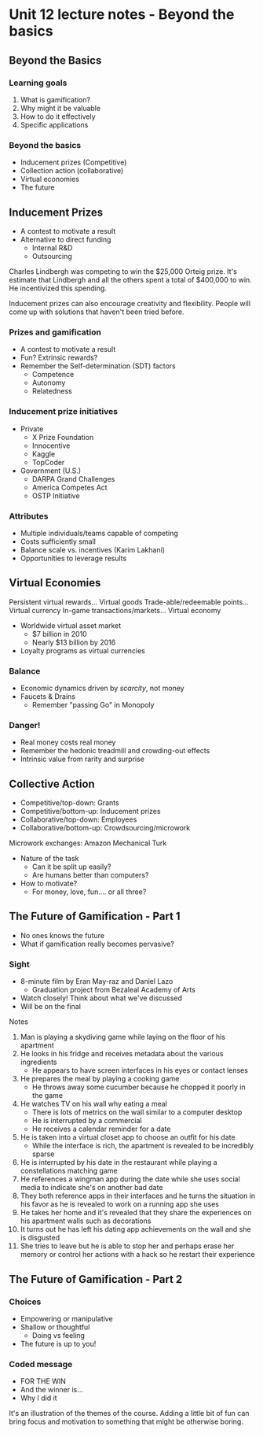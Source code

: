 # Unit 12 lecture notes - Beyond the basics

## Beyond the Basics

### Learning goals

1. What is gamification?
2. Why might it be valuable
3. How to do it effectively
4. Specific applications 


### Beyond the basics

* Inducement prizes (Competitive)
* Collection action (collaborative)
* Virtual economies
* The future


## Inducement Prizes

* A contest to motivate a result
* Alternative to direct funding
	* Internal R&D
	* Outsourcing

Charles Lindbergh was competing to win the $25,000 Orteig prize. It's estimate that Lindbergh and all the others spent a total of $400,000 to win. He incentivized this spending.

Inducement prizes can also encourage creativity and flexibility. People will come up with solutions that haven't been tried before.


### Prizes and gamification

* A contest to motivate a result
* Fun? Extrinsic rewards?
* Remember the Self-determination (SDT) factors
	* Competence
	* Autonomy
	* Relatedness

### Inducement prize initiatives

* Private
	* X Prize Foundation
	* Innocentive
	* Kaggle
	* TopCoder 
* Government (U.S.)
	* DARPA Grand Challenges
	* America Competes Act
	* OSTP Initiative

### Attributes

* Multiple individuals/teams capable of competing
* Costs sufficiently small
* Balance scale vs. incentives (Karim Lakhani)
* Opportunities to leverage results


## Virtual Economies

Persistent virtual rewards… Virtual goods
Trade-able/redeemable points… Virtual currency
In-game transactions/markets… Virtual economy

* Worldwide virtual asset market
	* $7 billion in 2010
	* Nearly $13 billion by 2016
* Loyalty programs as virtual currencies


### Balance

* Economic dynamics driven by _scarcity_, not money
* Faucets & Drains
	* Remember "passing Go" in Monopoly


### Danger!

* Real money costs real money
* Remember the hedonic treadmill and crowding-out effects
* Intrinsic value from rarity and surprise


## Collective Action

* Competitive/top-down: Grants
* Competitive/bottom-up: Inducement prizes
* Collaborative/top-down: Employees
* Collaborative/bottom-up: Crowdsourcing/microwork

Microwork exchanges: Amazon Mechanical Turk

* Nature of the task
	* Can it be split up easily?
	* Are humans better than computers?
* How to motivate?
	* For money, love, fun…. or all three?


## The Future of Gamification - Part 1

* No ones knows the future
* What if gamification really becomes pervasive?


### Sight

* 8-minute film by Eran May-raz and Daniel Lazo
	* Graduation project from Bezaleal Academy of Arts
* Watch closely! Think about what we've discussed
* Will be on the final

Notes

1. Man is playing a skydiving game while laying on the floor of his apartment
2. He looks in his fridge and receives metadata about the various ingredients
	* He appears to have screen interfaces in his eyes or contact lenses
3. He prepares the meal by playing a cooking game
	* He throws away some cucumber because he chopped it poorly in the game
4. He watches TV on his wall why eating a meal
	* There is lots of metrics on the wall similar to a computer desktop
	* He is interrupted by a commercial
	* He receives a calendar reminder for a date
5. He is taken into a virtual closet app to choose an outfit for his date
	* While the interface is rich, the apartment is revealed to be incredibly sparse
6. He is interrupted by his date in the restaurant while playing a constellations matching game  
7. He references a wingman app during the date while she uses social media to indicate she's on another bad date
8. They both reference apps in their interfaces and he turns the situation in his favor as he is revealed to work on a running app she uses
9. He takes her home and it's revealed that they share the experiences on his apartment walls such as decorations
10. It turns out he has left his dating app achievements on the wall and she is disgusted
11. She tries to leave but he is able to stop her and perhaps erase her memory or control her actions with a hack so he restart their experience


## The Future of Gamification - Part 2

### Choices

* Empowering or manipulative
* Shallow or thoughtful
	* Doing vs feeling
* The future is up to you!


### Coded message

* FOR THE WIN
* And the winner is…
* Why I did it

It's an illustration of the themes of the course. Adding a little bit of fun can bring focus and motivation to something that might be otherwise boring.